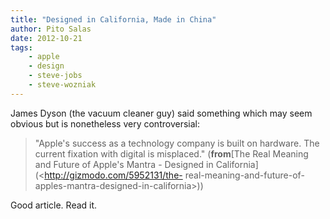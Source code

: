 ```yaml
---
title: "Designed in California, Made in China"
author: Pito Salas
date: 2012-10-21
tags:
    - apple
    - design
    - steve-jobs
    - steve-wozniak
---
```




James Dyson (the vacuum cleaner guy) said something which may seem obvious but
is nonetheless very controversial:

> "Apple's success as a technology company is built on hardware. The current
> fixation with digital is misplaced." (**from**[The Real Meaning and Future
> of Apple's Mantra - Designed in California](<http://gizmodo.com/5952131/the-
> real-meaning-and-future-of-apples-mantra-designed-in-california>))

Good article. Read it.


